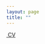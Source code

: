 ```yaml
--- 
layout: page
title: ""
---
```


<a href="/lunpide/lunpide.pdf" class="image fit"><img src="images/marr_pic.jpg" alt=""> CV </a>
